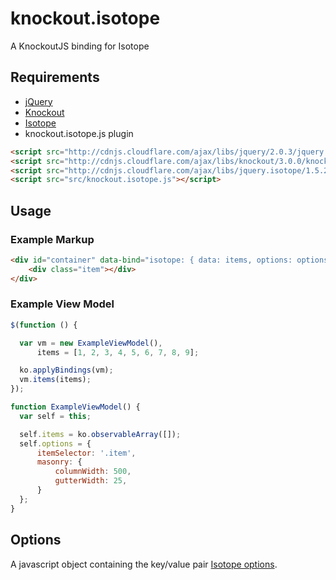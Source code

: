 knockout.isotope
================

A KnockoutJS binding for Isotope


## Requirements

* [jQuery](http://jquery.com/)
* [Knockout](http://knockoutjs.com/)
* [Isotope](http://isotope.metafizzy.co/)
* knockout.isotope.js plugin

```html
<script src="http://cdnjs.cloudflare.com/ajax/libs/jquery/2.0.3/jquery.js"></script>
<script src="http://cdnjs.cloudflare.com/ajax/libs/knockout/3.0.0/knockout-debug.js"></script>
<script src="http://cdnjs.cloudflare.com/ajax/libs/jquery.isotope/1.5.25/jquery.isotope.js"></script>
<script src="src/knockout.isotope.js"></script>
```
    
## Usage

### Example Markup

```html
<div id="container" data-bind="isotope: { data: items, options: options }">
    <div class="item"></div>
</div>
```
  
### Example View Model

```javascript
$(function () {

  var vm = new ExampleViewModel(),
      items = [1, 2, 3, 4, 5, 6, 7, 8, 9];

  ko.applyBindings(vm);
  vm.items(items);
});

function ExampleViewModel() {
  var self = this;

  self.items = ko.observableArray([]);
  self.options = {
      itemSelector: '.item',
      masonry: {
          columnWidth: 500,
          gutterWidth: 25,
      }
  };
}
```
    
## Options

A javascript object containing the key/value pair [Isotope options](http://isotope.metafizzy.co/docs/options.html).
